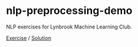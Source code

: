 # nlp-preprocessing-demo

NLP exercises for Lynbrook Machine Learning Club.

[Exercise](https://nbviewer.jupyter.org/github/KentoNishi/nlp-preprocessing-demo/blob/master/exercise.ipynb)
/
[Solution](https://nbviewer.jupyter.org/github/KentoNishi/nlp-preprocessing-demo/blob/master/solution.ipynb)